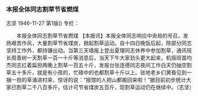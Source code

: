 ### 本报全体同志割草节省燃煤
志坚
1946-11-27
第1版()
专栏：

　　本报全体同志割草节省燃煤
    【本报讯】本报全体同志响应中央局的号召，发扬艰苦作风，大量割草节省煤炭，掀起割草运动。自十四日晚饭后起，除部分同志坚持工作外，都持镰出动。当第三天墙报上登出夏理同志休养中参加割草，通讯班长周青树一天割草一百一十斤等消息后，当天下午大家劲头更大起来，机摇班苗均杰同志扛着扁担两晚上割草一百五十斤，发报台张连德同志夜间工作白天仍抽空割草五十多斤，就是有小孩的，忙碌中的也都割草十斤以上。驻地老乡们黄昏见到一捆一担的草涌进村来，惊讶的说：“报馆的人把山都搬回来啦！”据目前初步统计大家已割草二千八百多斤，估计可节省煤炭五百斤，现割草运动仍在继续中。（志坚）
